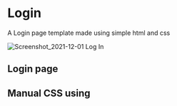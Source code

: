 # Login
A Login page template made using simple html and css 

![Screenshot_2021-12-01 Log In](https://user-images.githubusercontent.com/82175847/144142937-2c26f4e5-6d53-4829-b313-63840886506a.png)


## Login page

## Manual CSS using 
